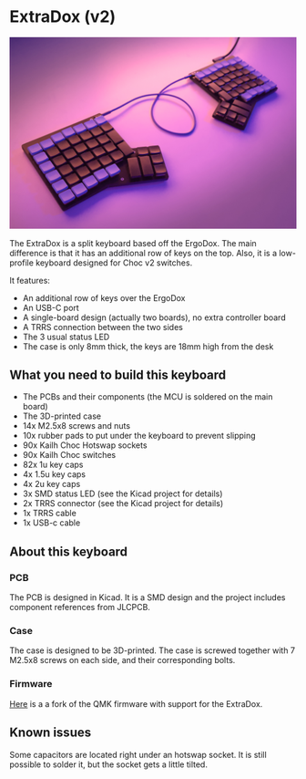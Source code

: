 # ExtraDox (v2)

![The ExtraDox](Pictures/1.jpg)

The ExtraDox is a split keyboard based off the ErgoDox. The main difference is
that it has an additional row of keys on the top. Also, it is a low-profile
keyboard designed for Choc v2 switches.

It features:

- An additional row of keys over the ErgoDox
- An USB-C port
- A single-board design (actually two boards), no extra controller board
- A TRRS connection between the two sides
- The 3 usual status LED
- The case is only 8mm thick, the keys are 18mm high from the desk

## What you need to build this keyboard

- The PCBs and their components (the MCU is soldered on the main board)
- The 3D-printed case
- 14x M2.5x8 screws and nuts
- 10x rubber pads to put under the keyboard to prevent slipping
- 90x Kailh Choc Hotswap sockets
- 90x Kailh Choc switches
- 82x 1u key caps
- 4x 1.5u key caps
- 4x 2u key caps
- 3x SMD status LED (see the Kicad project for details)
- 2x TRRS connector (see the Kicad project for details)
- 1x TRRS cable
- 1x USB-c cable

## About this keyboard

### PCB

The PCB is designed in Kicad. It is a SMD design and the project includes
component references from JLCPCB.

### Case

The case is designed to be 3D-printed. The case is screwed together with 7
M2.5x8 screws on each side, and their corresponding bolts.

### Firmware

[Here](https://github.com/blastrock/qmk_firmware/tree/extradox/keyboards/extradox) is a a fork of the QMK firmware with support for the ExtraDox.

## Known issues

Some capacitors are located right under an hotswap socket. It is still possible
to solder it, but the socket gets a little tilted.
